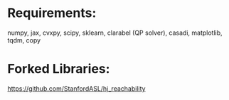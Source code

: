 # Requirements:
numpy,
jax,
cvxpy,
scipy,
sklearn,
clarabel (QP solver),
casadi,
matplotlib,
tqdm,
copy

# Forked Libraries:
https://github.com/StanfordASL/hj_reachability
